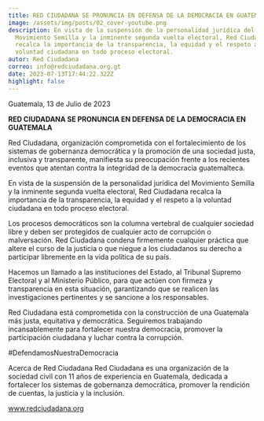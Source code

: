 ```yaml
---
title: RED CIUDADANA SE PRONUNCIA EN DEFENSA DE LA DEMOCRACIA EN GUATEMALA
image: /assets/img/posts/02_cover-youtube.png
description: En vista de la suspensión de la personalidad jurídica del
  Movimiento Semilla y la inminente segunda vuelta electoral, Red Ciudadana
  recalca la importancia de la transparencia, la equidad y el respeto a la
  voluntad ciudadana en todo proceso electoral.
autor: Red Ciudadana
correo: info@redciudadana.org.gt
date: 2023-07-13T17:44:22.322Z
highlight: false
---
```

Guatemala, 13 de Julio de 2023

**RED CIUDADANA SE PRONUNCIA EN DEFENSA DE LA DEMOCRACIA EN GUATEMALA**

Red Ciudadana, organización comprometida con el fortalecimiento de los sistemas de gobernanza democrática y la promoción de una sociedad justa, inclusiva y transparente, manifiesta su preocupación frente a los recientes eventos que atentan contra la integridad de la democracia guatemalteca.

En vista de la suspensión de la personalidad jurídica del Movimiento Semilla y la inminente segunda vuelta electoral, Red Ciudadana recalca la importancia de la transparencia, la equidad y el respeto a la voluntad ciudadana en todo proceso electoral.

Los procesos democráticos son la columna vertebral de cualquier sociedad libre y deben ser protegidos de cualquier acto de corrupción o malversación. Red Ciudadana condena firmemente cualquier práctica que altere el curso de la justicia o que niegue a los ciudadanos su derecho a participar libremente en la vida política de su país.

Hacemos un llamado a las instituciones del Estado, al Tribunal Supremo Electoral y al Ministerio Público, para que actúen con firmeza y transparencia en esta situación, garantizando que se realicen las investigaciones pertinentes y se sancione a los responsables.

Red Ciudadana está comprometida con la construcción de una Guatemala más justa, equitativa y democrática. Seguiremos trabajando incansablemente para fortalecer nuestra democracia, promover la participación ciudadana y luchar contra la corrupción.

\#DefendamosNuestraDemocracia

Acerca de Red Ciudadana
Red Ciudadana es una organización de la sociedad civil con 11 años de experiencia en Guatemala, dedicada a fortalecer los sistemas de gobernanza democrática, promover la rendición de cuentas, la justicia y la inclusión.

www.redciudadana.org